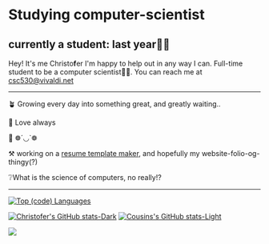 # Studying computer-scientist

## currently a student: last year😬😁

Hey! It's me Christo**f**er I'm happy to help out in any way I can.
Full-time student to be a computer scientist👨‍🔬.
You can reach me at csc530@vivaldi.net

---------------------------------------------------------------------------------------------------------------------------------------------------------------------------------------------------------------------------------------------------------------------------------------------------------

🪴 Growing every day into something great, and greatly waiting..

🖤 Love always

🤪 ❁´◡`❁

⚒️ working on a [resume template maker](https://github.com/csc530/resume-builder), and hopefully my website-folio-og-thingy(?)

❔What is the science of computers, no really!?

---------------------------------------------------------------------------------------------------------------------------------------------------------------------------------------------------------------------------------------------------------------------------------------------------------

[![Top (code) Languages](https://github-readme-stats.vercel.app/api/top-langs/?username=csc530&layout=compact&bg_color=90,242938,7395DF&text_color=fefefe)](https://github.com/anuraghazra/github-readme-stats)

[![Christofer's GitHub stats-Dark](https://github-readme-stats.vercel.app/api?username=csc530&show_icons=true&theme=blueberry#gh-dark-mode-only)](https://github.com/anuraghazra/github-readme-stats#gh-dark-mode-only)
[![Cousins's GitHub stats-Light](https://github-readme-stats.vercel.app/api?username=csc530&show_icons=true&theme=buefy#gh-light-mode-only)](https://github.com/anuraghazra/github-readme-stats#gh-light-mode-only)


<!---
csc530/csc530 is a ✨ special ✨ repository because its `README.md` (this file) appears on your GitHub profile.
You can click the Preview link to take a look at your changes.
--->
[![](https://visitcount.itsvg.in/api?id=csc530&label=Site%20Views&icon=5&pretty=true)](https://visitcount.itsvg.in)

